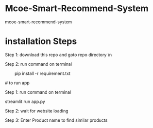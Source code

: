 # Mcoe-Smart-Recommend-System
mcoe-smart-recommend-system

# installation Steps
<p>Step 1: download this repo and goto repo directory \n
<p>Step 2: run command on terminal</p>
<p> &nbsp &nbsp &nbsp   &nbsp     pip install -r requirement.txt</p>
# to run app
<p>Step 1: run command on terminal</p>
<p>        streamlit run app.py </p>
<p>Step 2: wait for website loading </p>
<p>Step 3: Enter Product name to find similar products</p>
